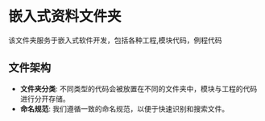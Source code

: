 # 嵌入式资料文件夹

该文件夹服务于嵌入式软件开发，包括各种工程,模块代码，例程代码

## 文件架构

- **文件夹分类**: 不同类型的代码会被放置在不同的文件夹中，模块与工程的代码进行分开存储。
- **命名规范**: 我们遵循一致的命名规范，以便于快速识别和搜索文件。
